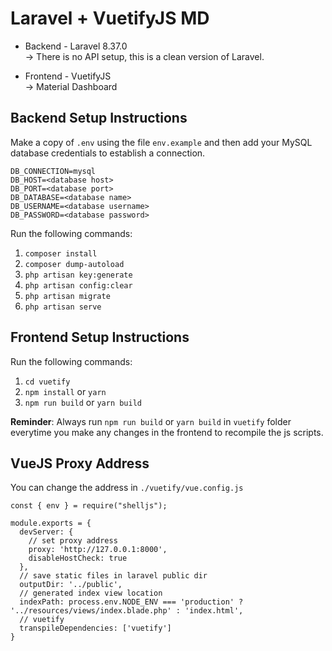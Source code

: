 # Laravel + VuetifyJS MD
* Backend - Laravel 8.37.0  
→ There is no API setup, this is a clean version of Laravel.  


* Frontend - VuetifyJS  
→ Material Dashboard 

## Backend Setup Instructions
Make a copy of `.env` using the file `env.example` and then add your MySQL database credentials to establish a connection.

```
DB_CONNECTION=mysql
DB_HOST=<database host>
DB_PORT=<database port>
DB_DATABASE=<database name>
DB_USERNAME=<database username>
DB_PASSWORD=<database password>
```

Run the following commands:
1. `composer install`
2. `composer dump-autoload`
3. `php artisan key:generate`
4. `php artisan config:clear`
5. `php artisan migrate`
6. `php artisan serve`

## Frontend Setup Instructions 

Run the following commands:
1.  `cd vuetify`  
2.  `npm install` or `yarn`  
3.  `npm run build` or `yarn build`

**Reminder**: Always run `npm run build` or `yarn build` in `vuetify` folder everytime you make any changes in the frontend to recompile the js scripts.

## VueJS Proxy Address 
You can change the address in `./vuetify/vue.config.js`

```
const { env } = require("shelljs");

module.exports = {
  devServer: {
    // set proxy address
    proxy: 'http://127.0.0.1:8000', 
    disableHostCheck: true
  },
  // save static files in laravel public dir
  outputDir: '../public',
  // generated index view location
  indexPath: process.env.NODE_ENV === 'production' ? '../resources/views/index.blade.php' : 'index.html',
  // vuetify
  transpileDependencies: ['vuetify']
}
```

